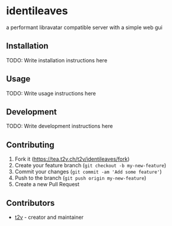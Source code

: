 # identileaves
a performant libravatar compatible server with a simple web gui

## Installation

TODO: Write installation instructions here

## Usage

TODO: Write usage instructions here

## Development

TODO: Write development instructions here

## Contributing

1. Fork it (<https://tea.t2v.ch/t2v/identileaves/fork>)
2. Create your feature branch (`git checkout -b my-new-feature`)
3. Commit your changes (`git commit -am 'Add some feature'`)
4. Push to the branch (`git push origin my-new-feature`)
5. Create a new Pull Request

## Contributors

- [t2v](https://tea.t2v.ch/t2v) - creator and maintainer
